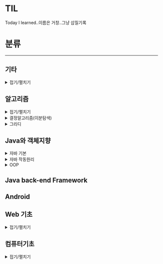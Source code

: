 # TIL
Today I learned..이름은 거창..그냥 삽질기록
# 분류
***
## 기타
<details markdown="1">
<summary>접기/펼치기</summary>

* [20210702마크다운 기본](https://github.com/gogoheejun/TIL/blob/main/etc/20210702%EB%A7%88%ED%81%AC%EB%8B%A4%EC%9A%B4.md)
* [20210703git기본](https://github.com/gogoheejun/TIL/blob/main/etc/20210703git.md)
* [20210704_깃허브블로그만들기](https://github.com/gogoheejun/TIL/blob/main/etc/20210704_blog.md)
</details>

## 알고리즘
<details markdown="1">
<summary>접기/펼치기</summary>   
<details markdown="1">
<summary>구현</summary>
       
* [20210706_k번째약수](https://github.com/gogoheejun/algorithm/tree/main/%EC%84%B9%EC%85%98%202/1.%20k%EB%B2%88%EC%A7%B8%20%EC%95%BD%EC%88%98)
* [k번째 수](https://github.com/gogoheejun/algorithm/tree/main/%EC%84%B9%EC%85%98%202/2.%20K%EB%B2%88%EC%A7%B8%20%EC%88%98)
* [k번째 큰수](https://github.com/gogoheejun/algorithm/tree/main/%EC%84%B9%EC%85%98%202/3.%20k%EB%B2%88%EC%A7%B8%20%ED%81%B0%20%EC%88%98)
* [20210707_대표값](https://github.com/gogoheejun/algorithm/tree/main/%EC%84%B9%EC%85%98%202/4.%20%EB%8C%80%ED%91%9C%EA%B0%92)
* [20210707_정다면체](https://github.com/gogoheejun/algorithm/tree/main/%EC%84%B9%EC%85%98%202/5.%20%EC%A0%95%EB%8B%A4%EB%A9%B4%EC%B2%B4)
* [20210707_자릿수합](https://github.com/gogoheejun/algorithm/tree/main/%EC%84%B9%EC%85%98%202/6.%20%EC%9E%90%EB%A6%BF%EC%88%98%EC%9D%98%20%ED%95%A9)
* [20210707_소수(에라토스테네스체)](https://github.com/gogoheejun/algorithm/tree/main/%EC%84%B9%EC%85%98%202/7.%20%EC%86%8C%EC%88%98(%EC%97%90%EB%9D%BC%ED%86%A0%EC%8A%A4%ED%85%8C%EB%84%A4%EC%8A%A4%20%EC%B2%B4))
* [20210707_뒤집은소수](https://github.com/gogoheejun/algorithm/tree/main/%EC%84%B9%EC%85%98%202/8.%20%EB%92%A4%EC%A7%91%EC%9D%80%20%EC%86%8C%EC%88%98)
* [20210707_주사위게임](https://github.com/gogoheejun/algorithm/tree/main/%EC%84%B9%EC%85%98%202/9.%20%EC%A3%BC%EC%82%AC%EC%9C%84%20%EA%B2%8C%EC%9E%84)

</details>

<details markdown="1">
<summary>탐색</summary>

* [20210708_회문문자열검사](https://github.com/gogoheejun/algorithm/tree/main/%EC%84%B9%EC%85%98%203/1.%20%ED%9A%8C%EB%AC%B8%20%EB%AC%B8%EC%9E%90%EC%97%B4%20%EA%B2%80%EC%82%AC)
* [20210708_숫자만 추출](https://github.com/gogoheejun/algorithm/tree/main/%EC%84%B9%EC%85%98%203/2.%20%EC%88%AB%EC%9E%90%EB%A7%8C%20%EC%B6%94%EC%B6%9C)
* [20210708_카드역배치](https://github.com/gogoheejun/algorithm/tree/main/%EC%84%B9%EC%85%98%203/3.%20%EC%B9%B4%EB%93%9C%20%EC%97%AD%EB%B0%B0%EC%B9%98)
* [20210708_두 리스트합치기](https://github.com/gogoheejun/algorithm/tree/main/%EC%84%B9%EC%85%98%203/4.%20%EB%91%90%20%EB%A6%AC%EC%8A%A4%ED%8A%B8%20%ED%95%A9%EC%B9%98%EA%B8%B0)
* [20210708_수들의 합](https://github.com/gogoheejun/algorithm/tree/main/%EC%84%B9%EC%85%98%203/5.%20%EC%88%98%EB%93%A4%EC%9D%98%20%ED%95%A9)
* [20210709_격자판최대합](https://github.com/gogoheejun/algorithm/tree/main/%EC%84%B9%EC%85%98%203/6.%20%EA%B2%A9%EC%9E%90%ED%8C%90%20%EC%B5%9C%EB%8C%80%ED%95%A9)
* [20210709_사과나무](https://github.com/gogoheejun/algorithm/tree/main/%EC%84%B9%EC%85%98%203/7.%20%EC%82%AC%EA%B3%BC%EB%82%98%EB%AC%B4)
* [20210709_곶감](https://github.com/gogoheejun/algorithm/tree/main/%EC%84%B9%EC%85%98%203/8.%20%EA%B3%B3%EA%B0%90)
* [20210709_봉우리](https://github.com/gogoheejun/algorithm/tree/main/%EC%84%B9%EC%85%98%203/9.%20%EB%B4%89%EC%9A%B0%EB%A6%AC)
* [20210709_스도쿠검사](https://github.com/gogoheejun/algorithm/tree/main/%EC%84%B9%EC%85%98%203/10.%20%EC%8A%A4%EB%8F%84%EC%BF%A0%20%EA%B2%80%EC%82%AC)
* [20210709_격자판회문수](https://github.com/gogoheejun/algorithm/tree/main/%EC%84%B9%EC%85%98%203/11.%20%EA%B2%A9%EC%9E%90%ED%8C%90%20%ED%9A%8C%EB%AC%B8%EC%88%98)
</details>
</details>

<details markdown="1">
<summary>결정알고리즘(이분탐색)</summary>

- [20210710_이분검색](https://github.com/gogoheejun/algorithm/tree/main/%EC%84%B9%EC%85%98%204/1.%20%EC%9D%B4%EB%B6%84%EA%B2%80%EC%83%89)       
- [20210710_랜선자르기](https://github.com/gogoheejun/algorithm/tree/main/%EC%84%B9%EC%85%98%204/2.%20%EB%9E%9C%EC%84%A0%EC%9E%90%EB%A5%B4%EA%B8%B0)    
- [20210710_뮤직비디오](https://github.com/gogoheejun/algorithm/tree/main/%EC%84%B9%EC%85%98%204/3.%20%EB%AE%A4%EC%A7%81%EB%B9%84%EB%94%94%EC%98%A4)    
- [20210710_마구간정하기](https://github.com/gogoheejun/algorithm/tree/main/%EC%84%B9%EC%85%98%204/4.%20%EB%A7%88%EA%B5%AC%EA%B0%84%20%EC%A0%95%ED%95%98%EA%B8%B0)     

</details>

<details markdown="1">
<summary>그리디</summary>

- [20210710_회의실배정](https://github.com/gogoheejun/algorithm/tree/main/%EC%84%B9%EC%85%98%204/5.%20%ED%9A%8C%EC%9D%98%EC%8B%A4%20%EB%B0%B0%EC%A0%95)        
- [20210710_씨름선수](https://github.com/gogoheejun/algorithm/tree/main/%EC%84%B9%EC%85%98%204/6.%20%EC%94%A8%EB%A6%84%EC%84%A0%EC%88%98)              
- [20210711_창고정리](https://github.com/gogoheejun/algorithm/tree/main/%EC%84%B9%EC%85%98%204/7.%20%EC%B0%BD%EA%B3%A0%20%EC%A0%95%EB%A6%AC)
- [20210711_침몰하는타이타닉](https://github.com/gogoheejun/algorithm/tree/main/%EC%84%B9%EC%85%98%204/8.%20%EC%B9%A8%EB%AA%B0%ED%95%98%EB%8A%94%20%ED%83%80%EC%9D%B4%ED%83%80%EB%8B%89)
- [20210711_증가수열만들기](https://github.com/gogoheejun/algorithm/tree/main/%EC%84%B9%EC%85%98%204/9.%20%EC%A6%9D%EA%B0%80%EC%88%98%EC%97%B4%20%EB%A7%8C%EB%93%A4%EA%B8%B0)
- [20210712_역수열](https://github.com/gogoheejun/algorithm/tree/main/%EC%84%B9%EC%85%98%204/10.%20%EC%97%AD%EC%88%98%EC%97%B4)

</details>

</details>

## Java와 객체지향
<details markdown="1">
<summary>자바 기본</summary>

- [20210710_날짜와시간](https://github.com/gogoheejun/TIL/blob/main/java_basic/%EB%82%A0%EC%A7%9C%EC%99%80%EC%8B%9C%EA%B0%84.md)          
- [20210710_예외처리](https://github.com/gogoheejun/TIL/blob/main/java_basic/%EC%98%88%EC%99%B8%2C%EC%97%90%EB%9F%AC%EC%B2%98%EB%A6%AC.md)
- [20210710_접근제어자](https://github.com/gogoheejun/TIL/blob/main/java_basic/%EC%A0%91%EA%B7%BC%EC%A0%9C%EC%96%B4%EC%9E%90.md)
- [20210710_추상클래스_인터페이스](https://github.com/gogoheejun/TIL/blob/main/java_basic/%EC%B6%94%EC%83%81%ED%81%B4%EB%9E%98%EC%8A%A4_%EC%9D%B8%ED%84%B0%ED%8E%98%EC%9D%B4%EC%8A%A4.md)
- [20210710_상속,생성자](https://github.com/gogoheejun/TIL/blob/main/java_basic/%EC%83%81%EC%86%8D%2C%EC%83%9D%EC%84%B1%EC%9E%90.md)
- [20210710_캐스팅](https://github.com/gogoheejun/TIL/blob/main/java_basic/%EC%BA%90%EC%8A%A4%ED%8C%85.md)
- [20210710_컬렉션](https://github.com/gogoheejun/TIL/blob/main/java_basic/%EC%BB%AC%EB%A0%89%EC%85%98.md)

</details>

<details markdown="1">
<summary>자바 작동원리</summary>

- [20210712_jvm](https://github.com/gogoheejun/TIL/blob/main/java_basic/java_knowledge/20210712_jvm.md)
- [20210712_바이트코드](https://github.com/gogoheejun/TIL/blob/main/java_basic/java_knowledge/20210712_%EB%B0%94%EC%9D%B4%ED%8A%B8%EC%BD%94%EB%93%9C.md)
- [20210712_리플렉션(1)](https://github.com/gogoheejun/TIL/blob/main/java_basic/java_knowledge/20210712_%EB%A6%AC%ED%94%8C%EB%A0%89%EC%85%98(1).md)

</details>

<details markdown="1">
<summary>OOP</summary>

 - [20210712_객체는 기능으로 정의한다](https://github.com/gogoheejun/TIL/blob/main/java_basic/OOP/01_%EA%B0%9D%EC%B2%B4%EB%8A%94%EA%B8%B0%EB%8A%A5%EC%9C%BC%EB%A1%9C%EC%A0%95%EC%9D%98%ED%95%9C%EB%8B%A4.md)
 
</details>

## Java back-end Framework

## Android

## Web 기초
<details markdown="1">
<summary>접기/펼치기</summary>

* [20210705_ajax(jquery활용)](https://github.com/gogoheejun/TIL/blob/main/basicWeb/html%2Ccss%2Cjs/20210705_jquery%2Cajax%2Cjson%ED%8C%8C%EC%8B%B1.md)
* [20210706_api활용,크롤링,몽고db](https://github.com/gogoheejun/TIL/blob/main/basicWeb/20210707_api%2C%ED%81%AC%EB%A1%A4%EB%A7%81%2Cmongodb%EA%B8%B0%EC%B4%88.md)
* [20210707_flask로 서버연습](https://github.com/gogoheejun/TIL/blob/main/basicWeb/20210708_flask%EB%A1%9C%EC%9B%B9%EB%A7%8C%EB%93%A4%EA%B8%B0.md)
* [20210708_서버배포](https://github.com/gogoheejun/TIL/blob/main/basicWeb/%EC%84%9C%EB%B2%84%EC%97%90%EC%98%AC%EB%A6%AC%EA%B8%B0.md)

</details>

## 컴퓨터기초
<details markdown="1">
<summary>접기/펼치기</summary>

* [20210705_트랜지스터,계산기](https://github.com/gogoheejun/TIL/blob/main/cs/transiter_calculater.md)
* [20210706_표현,하드웨어,언어특징](https://github.com/gogoheejun/TIL/blob/main/cs/20210706_%ED%91%9C%ED%98%84%EB%B0%A9%EC%8B%9D%2C%ED%95%98%EB%93%9C%EC%9B%A8%EC%96%B4%2C%EC%96%B8%EC%96%B4%ED%8A%B9%EC%A7%95.md)
</details>
